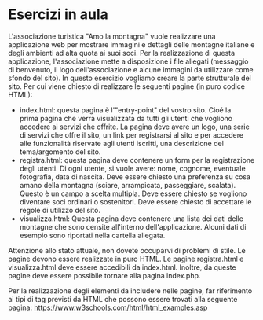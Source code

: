 Esercizi in aula
=======

L'associazione turistica "Amo la montagna" vuole realizzare una applicazione web per mostrare immagini e dettagli delle montagne italiane e degli ambienti ad alta quota ai suoi soci. Per la realizzazione di questa applicazione, l'associazione mette a disposizione i file allegati (messaggio di benvenuto, il logo dell'associazione e alcune immagini da utilizzare come sfondo del sito). 
In questo esercizio vogliamo creare la parte strutturale del sito. Per cui viene chiesto di realizzare le seguenti pagine (in puro codice HTML):

- index.html: questa pagina è l'"entry-point" del vostro sito. Cioé la  
  prima pagina che verrà visualizzata da tutti gli utenti che vogliono accedere ai servizi che offrite. La pagina deve avere un logo, una serie di servizi che offre il sito, un link per registrarsi al sito e per accedere alle funzionalità riservate agli utenti iscritti, una descrizione del tema/argomento del sito.
- registra.html: questa pagina deve contenere un form per la registrazione degli utenti. Di ogni utente, si vuole avere: nome, cognome, eventuale fotografia, data di nascita. Deve essere chiesto una preferenza su cosa amano della montagna (sciare, arrampicata, passeggiare, scalata). Questo è un campo a scelta multipla. Deve essere chiesto se vogliono diventare soci ordinari o sostenitori.            Deve essere chiesto di accettare le regole di utilizzo del sito.
- visualizza.html: Questa pagina deve contenere una lista dei dati delle montagne che sono censite all'interno dell'applicazione. Alcuni dati di esempio sono riportati nella cartella allegata. 

Attenzione allo stato attuale, non dovete occuparvi di problemi di stile. Le pagine devono essere realizzate in puro HTML. 
Le pagine registra.html e visualizza.html deve essere accedibili da index.html. Inoltre, da queste pagine deve essere 
possibile tornare alla pagina index.php.

Per la realizzazione degli elementi da includere nelle pagine, far riferimento ai tipi di tag previsti da HTML che 
possono essere trovati alla seguente pagina: https://www.w3schools.com/html/html_examples.asp
